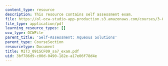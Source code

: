 ```yaml
---
content_type: resource
description: This resource contains self assessment exam.
file: https://ol-ocw-studio-app-production.s3.amazonaws.com/courses/3-091sc-introduction-to-solid-state-chemistry-fall-2010/3bf786d9c00d0490182ea17e06f78d4e_MIT3_091SCF09_sa7_exam.pdf
file_type: application/pdf
learning_resource_types: []
ocw_type: OCWFile
parent_title: 'Self-Assessment: Aqueous Solutions'
parent_type: CourseSection
resourcetype: Document
title: MIT3_091SCF09_sa7_exam.pdf
uid: 3bf786d9-c00d-0490-182e-a17e06f78d4e
---
```

